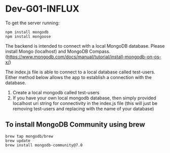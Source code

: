 # Dev-G01-INFLUX
To get the server running:
```
npm install mongodb 
npm install mongoose
```

The backend is intended to connect with a local MongoDB database. Please install Mongo (localhost) and MongoDB Compass. (https://www.mongodb.com/docs/manual/tutorial/install-mongodb-on-os-x/)

The index.js file is able to connect to a local database called test-users. Either method below allows the app to establish a connection with the database.
1. Create a local mongodb called test-users
2. If you have your own local mongodb database, then simply provided localhost uri string for connectivity in the index.js file (this will just be removing test-users and replacing with the name of your database)

## To install MongoDB Community using brew
```
brew tap mongodb/brew
brew update
brew install mongodb-community@7.0
```
